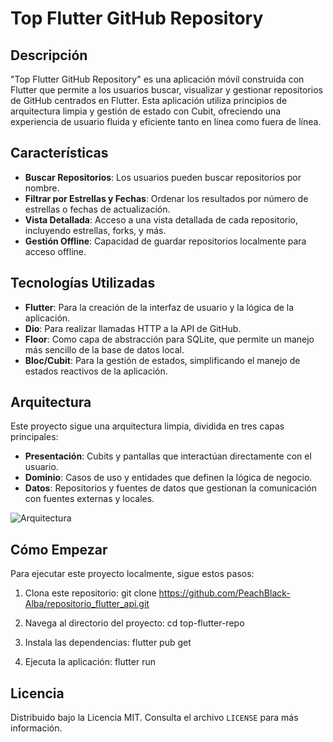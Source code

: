 # Top Flutter GitHub Repository

## Descripción
"Top Flutter GitHub Repository" es una aplicación móvil construida con Flutter que permite a los usuarios buscar, visualizar y gestionar repositorios de GitHub centrados en Flutter. Esta aplicación utiliza principios de arquitectura limpia y gestión de estado con Cubit, ofreciendo una experiencia de usuario fluida y eficiente tanto en línea como fuera de línea.

## Características
- **Buscar Repositorios**: Los usuarios pueden buscar repositorios por nombre.
- **Filtrar por Estrellas y Fechas**: Ordenar los resultados por número de estrellas o fechas de actualización.
- **Vista Detallada**: Acceso a una vista detallada de cada repositorio, incluyendo estrellas, forks, y más.
- **Gestión Offline**: Capacidad de guardar repositorios localmente para acceso offline.

## Tecnologías Utilizadas
- **Flutter**: Para la creación de la interfaz de usuario y la lógica de la aplicación.
- **Dio**: Para realizar llamadas HTTP a la API de GitHub.
- **Floor**: Como capa de abstracción para SQLite, que permite un manejo más sencillo de la base de datos local.
- **Bloc/Cubit**: Para la gestión de estados, simplificando el manejo de estados reactivos de la aplicación.

## Arquitectura
Este proyecto sigue una arquitectura limpia, dividida en tres capas principales:
- **Presentación**: Cubits y pantallas que interactúan directamente con el usuario.
- **Dominio**: Casos de uso y entidades que definen la lógica de negocio.
- **Datos**: Repositorios y fuentes de datos que gestionan la comunicación con fuentes externas y locales.

![Arquitectura](path/to/architecture_diagram.png) <!-- Asegúrate de incluir un diagrama de la arquitectura aquí -->

## Cómo Empezar
Para ejecutar este proyecto localmente, sigue estos pasos:

1. Clona este repositorio:
git clone https://github.com/PeachBlack-Alba/repositorio_flutter_api.git

2. Navega al directorio del proyecto:
cd top-flutter-repo

3. Instala las dependencias:
flutter pub get

4. Ejecuta la aplicación:
flutter run

## Licencia
Distribuido bajo la Licencia MIT. Consulta el archivo `LICENSE` para más información.
